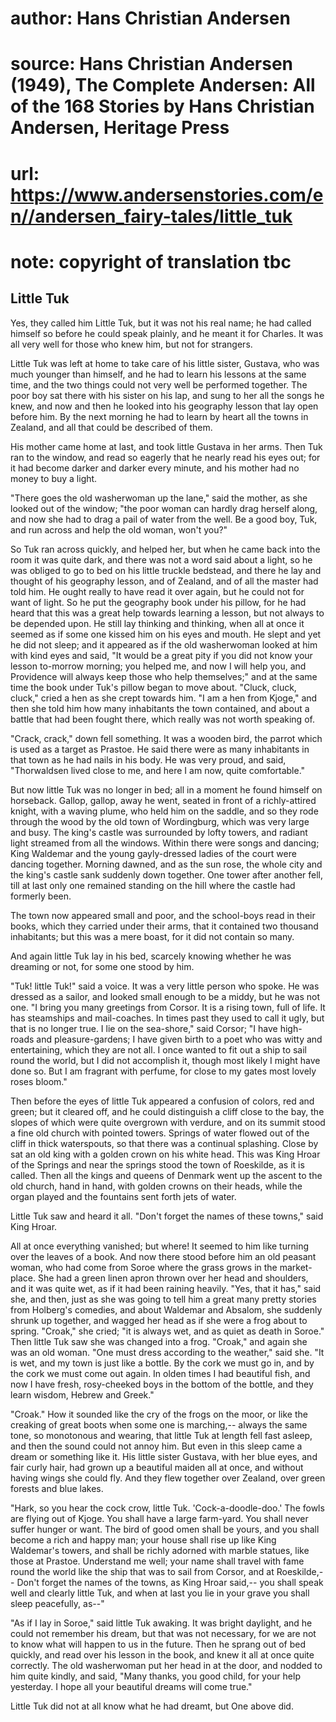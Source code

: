 # author: Hans Christian Andersen
# source: Hans Christian Andersen (1949), The Complete Andersen: All of the 168 Stories by Hans Christian Andersen, Heritage Press
# url: https://www.andersenstories.com/en//andersen_fairy-tales/little_tuk
# note: copyright of translation tbc

## Little Tuk 

Yes, they called him Little Tuk, but it was not his real name; he had
called himself so before he could speak plainly, and he meant it for
Charles. It was all very well for those who knew him, but not for
strangers.

Little Tuk was left at home to take care of his little sister, Gustava,
who was much younger than himself, and he had to learn his lessons at
the same time, and the two things could not very well be performed
together. The poor boy sat there with his sister on his lap, and sung to
her all the songs he knew, and now and then he looked into his geography
lesson that lay open before him. By the next morning he had to learn by
heart all the towns in Zealand, and all that could be described of them.

His mother came home at last, and took little Gustava in her arms. Then
Tuk ran to the window, and read so eagerly that he nearly read his eyes
out; for it had become darker and darker every minute, and his mother
had no money to buy a light.

"There goes the old washerwoman up the lane," said the mother, as she
looked out of the window; "the poor woman can hardly drag herself
along, and now she had to drag a pail of water from the well. Be a good
boy, Tuk, and run across and help the old woman, won't you?"

So Tuk ran across quickly, and helped her, but when he came back into
the room it was quite dark, and there was not a word said about a light,
so he was obliged to go to bed on his little truckle bedstead, and there
he lay and thought of his geography lesson, and of Zealand, and of all
the master had told him. He ought really to have read it over again, but
he could not for want of light. So he put the geography book under his
pillow, for he had heard that this was a great help towards learning a
lesson, but not always to be depended upon. He still lay thinking and
thinking, when all at once it seemed as if some one kissed him on his
eyes and mouth. He slept and yet he did not sleep; and it appeared as if
the old washerwoman looked at him with kind eyes and said, "It would be
a great pity if you did not know your lesson to-morrow morning; you
helped me, and now I will help you, and Providence will always keep
those who help themselves;" and at the same time the book under Tuk's
pillow began to move about. "Cluck, cluck, cluck," cried a hen as she
crept towards him. "I am a hen from Kjoge," and then she told him how
many inhabitants the town contained, and about a battle that had been
fought there, which really was not worth speaking of.

"Crack, crack," down fell something. It was a wooden bird, the parrot
which is used as a target as Prastoe. He said there were as many
inhabitants in that town as he had nails in his body. He was very proud,
and said, "Thorwaldsen lived close to me, and here I am now, quite
comfortable."

But now little Tuk was no longer in bed; all in a moment he found
himself on horseback. Gallop, gallop, away he went, seated in front of a
richly-attired knight, with a waving plume, who held him on the saddle,
and so they rode through the wood by the old town of Wordingburg, which
was very large and busy. The king's castle was surrounded by lofty
towers, and radiant light streamed from all the windows. Within there
were songs and dancing; King Waldemar and the young gayly-dressed ladies
of the court were dancing together. Morning dawned, and as the sun rose,
the whole city and the king's castle sank suddenly down together. One
tower after another fell, till at last only one remained standing on the
hill where the castle had formerly been.

The town now appeared small and poor, and the school-boys read in their
books, which they carried under their arms, that it contained two
thousand inhabitants; but this was a mere boast, for it did not contain
so many.

And again little Tuk lay in his bed, scarcely knowing whether he was
dreaming or not, for some one stood by him.

"Tuk! little Tuk!" said a voice. It was a very little person who
spoke. He was dressed as a sailor, and looked small enough to be a
middy, but he was not one. "I bring you many greetings from Corsor. It
is a rising town, full of life. It has steamships and mail-coaches. In
times past they used to call it ugly, but that is no longer true. I lie
on the sea-shore," said Corsor; "I have high-roads and
pleasure-gardens; I have given birth to a poet who was witty and
entertaining, which they are not all. I once wanted to fit out a ship to
sail round the world, but I did not accomplish it, though most likely I
might have done so. But I am fragrant with perfume, for close to my
gates most lovely roses bloom."

Then before the eyes of little Tuk appeared a confusion of colors, red
and green; but it cleared off, and he could distinguish a cliff close to
the bay, the slopes of which were quite overgrown with verdure, and on
its summit stood a fine old church with pointed towers. Springs of water
flowed out of the cliff in thick waterspouts, so that there was a
continual splashing. Close by sat an old king with a golden crown on his
white head. This was King Hroar of the Springs and near the springs
stood the town of Roeskilde, as it is called. Then all the kings and
queens of Denmark went up the ascent to the old church, hand in hand,
with golden crowns on their heads, while the organ played and the
fountains sent forth jets of water.

Little Tuk saw and heard it all. "Don't forget the names of these
towns," said King Hroar.

All at once everything vanished; but where! It seemed to him like
turning over the leaves of a book. And now there stood before him an old
peasant woman, who had come from Soroe where the grass grows in the
market-place. She had a green linen apron thrown over her head and
shoulders, and it was quite wet, as if it had been raining heavily.
"Yes, that it has," said she, and then, just as she was going to tell
him a great many pretty stories from Holberg's comedies, and about
Waldemar and Absalom, she suddenly shrunk up together, and wagged her
head as if she were a frog about to spring. "Croak," she cried; "it
is always wet, and as quiet as death in Soroe." Then little Tuk saw she
was changed into a frog. "Croak," and again she was an old woman.
"One must dress according to the weather," said she. "It is wet, and
my town is just like a bottle. By the cork we must go in, and by the
cork we must come out again. In olden times I had beautiful fish, and
now I have fresh, rosy-cheeked boys in the bottom of the bottle, and
they learn wisdom, Hebrew and Greek."

"Croak." How it sounded like the cry of the frogs on the moor, or like
the creaking of great boots when some one is marching,-- always the same
tone, so monotonous and wearing, that little Tuk at length fell fast
asleep, and then the sound could not annoy him. But even in this sleep
came a dream or something like it. His little sister Gustava, with her
blue eyes, and fair curly hair, had grown up a beautiful maiden all at
once, and without having wings she could fly. And they flew together
over Zealand, over green forests and blue lakes.

"Hark, so you hear the cock crow, little Tuk. 'Cock-a-doodle-doo.'
The fowls are flying out of Kjoge. You shall have a large farm-yard. You
shall never suffer hunger or want. The bird of good omen shall be yours,
and you shall become a rich and happy man; your house shall rise up like
King Waldemar's towers, and shall be richly adorned with marble
statues, like those at Prastoe. Understand me well; your name shall
travel with fame round the world like the ship that was to sail from
Corsor, and at Roeskilde,-- Don't forget the names of the towns, as
King Hroar said,-- you shall speak well and clearly little Tuk, and when
at last you lie in your grave you shall sleep peacefully, as--"

"As if I lay in Soroe," said little Tuk awaking. It was bright
daylight, and he could not remember his dream, but that was not
necessary, for we are not to know what will happen to us in the future.
Then he sprang out of bed quickly, and read over his lesson in the book,
and knew it all at once quite correctly. The old washerwoman put her
head in at the door, and nodded to him quite kindly, and said, "Many
thanks, you good child, for your help yesterday. I hope all your
beautiful dreams will come true."

Little Tuk did not at all know what he had dreamt, but One above did.
